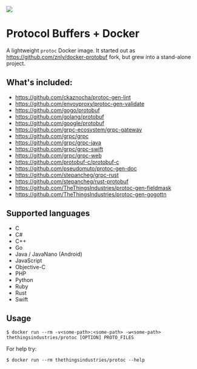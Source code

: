 ![](https://github.com/TheThingsIndustries/docker-protobuf/workflows/Docker%20Image/badge.svg)

# Protocol Buffers + Docker
A lightweight `protoc` Docker image.
It started out as https://github.com/znly/docker-protobuf fork, but grew into a stand-alone project.

## What's included:
- https://github.com/ckaznocha/protoc-gen-lint
- https://github.com/envoyproxy/protoc-gen-validate
- https://github.com/gogo/protobuf
- https://github.com/golang/protobuf
- https://github.com/google/protobuf
- https://github.com/grpc-ecosystem/grpc-gateway
- https://github.com/grpc/grpc
- https://github.com/grpc/grpc-java
- https://github.com/grpc/grpc-swift
- https://github.com/grpc/grpc-web
- https://github.com/protobuf-c/protobuf-c
- https://github.com/pseudomuto/protoc-gen-doc
- https://github.com/stepancheg/grpc-rust
- https://github.com/stepancheg/rust-protobuf
- https://github.com/TheThingsIndustries/protoc-gen-fieldmask
- https://github.com/TheThingsIndustries/protoc-gen-gogottn

## Supported languages
- C
- C#
- C++
- Go
- Java / JavaNano (Android)
- JavaScript
- Objective-C
- PHP
- Python
- Ruby
- Rust
- Swift

## Usage
```
$ docker run --rm -v<some-path>:<some-path> -w<some-path> thethingsindustries/protoc [OPTION] PROTO_FILES
```

For help try:
```
$ docker run --rm thethingsindustries/protoc --help
```
